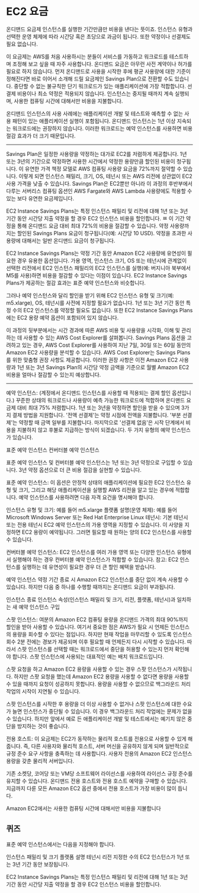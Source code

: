 # EC2 요금

온디맨드 요금제
인스턴스를 실행한 기간만큼만 비용을 낸다는 뜻이죠. 인스턴스 유형과 선택한 운영 체제에 따라 시간당 혹은 초당으로 과금이 됩니다. 또한 약정이나 선결제도 필요 없습니다.

이 요금제는 AWS를 처음 사용하시는 분들이 서비스를 가동하고 워크로드를 테스트하며 조정해 보고 싶을 때 자주 사용합니다. 온디맨드 요금은 아무런 사전 계약이나 허가를 필요로 하지 않습니다. 먼저 온디맨드로 사용을 시작한 후에 평균 사용량에 대한 기준이 정해진다면 바로 이어서 소개해 드릴 요금제인 Savings Plan으로 전환할 수도 있습니다.
중단할 수 없는 불규칙한 단기 워크로드가 있는 애플리케이션에 가장 적합합니다. 선결제 비용이나 최소 약정은 적용되지 않습니다. 인스턴스는 중지될 때까지 계속 실행되며, 사용한 컴퓨팅 시간에 대해서만 비용을 지불합니다.

온디맨드 인스턴스의 사용 사례에는 애플리케이션 개발 및 테스트와 예측할 수 없는 사용 패턴이 있는 애플리케이션 실행이 포함됩니다. 온디맨드 인스턴스는 1년 이상 지속되는 워크로드에는 권장하지 않습니다. 이러한 워크로드는 예약 인스턴스를 사용하면 비용 절감 효과가 더 크기 때문입니다.

---

Savings Plan은 일정한 사용량을 약정하는 대가로 EC2를 저렴하게 제공합니다. 1년 또는 3년의 기간으로 약정하면 사용한 시간에서 약정한 용량만큼 할인된 비용이 청구됩니다. 이 유연한 가격 책정 모델로 AWS 컴퓨팅 사용량 요금을 72%까지 절약할 수 있습니다. 이렇게 되면 인스턴스 패밀리, 크기, OS, 테넌시 또는 AWS 리전에 상관없이 EC2 사용 가격을 낮출 수 있습니다. Savings Plan은 EC2뿐만 아니라 이 과정의 후반부에서 다루는 서버리스 컴퓨팅 옵션인 AWS Fargate와 AWS Lambda 사용량에도 적용할 수 있는 보다 유연한 요금제입니다.

EC2 Instance Savings Plans는 특정 인스턴스 패밀리 및 리전에 대해 1년 또는 3년 기간 동안 시간당 지출 약정을 할 경우 EC2 인스턴스 비용을 할인합니다.
ㅉ 이 기간 약정을 통해 온디맨드 요금 대비 최대 72%의 비용을 절감할 수 있습니다. 약정 사용량까지는 할인된 Savings Plans 요금이 청구됩니다(예: 시간당 10 USD). 약정을 초과한 사용량에 대해서는 일반 온디맨드 요금이 청구됩니다.

EC2 Instance Savings Plans는 약정 기간 동안 Amazon EC2 사용량에 유연성이 필요한 경우 유용한 옵션입니다. 가용 영역, 인스턴스 크기, OS 또는 테넌시에 관계없이 선택한 리전에서 EC2 인스턴스 패밀리의 EC2 인스턴스를 실행(예: 버지니아 북부에서 M5를 사용)하면 비용을 절감할 수 있다는 이점이 있습니다. EC2 Instance Savings Plans가 제공하는 절감 효과는 표준 예약 인스턴스와 비슷합니다.

그러나 예약 인스턴스와 달리 할인을 받기 위해 EC2 인스턴스 유형 및 크기(예: m5.xlarge), OS, 테넌시를 사전에 지정할 필요가 없습니다. 1년 또는 3년 기간 동안 특정 수의 EC2 인스턴스를 약정할 필요도 없습니다. 또한 EC2 Instance Savings Plans에는 EC2 용량 예약 옵션이 포함되어 있지 않습니다.

이 과정의 뒷부분에서는 시간 경과에 따른 AWS 비용 및 사용량을 시각화, 이해 및 관리하는 데 사용할 수 있는 AWS Cost Explorer를 살펴봅니다. Savings Plans 옵션을 고려하고 있는 경우, AWS Cost Explorer를 사용하여 지난 7일, 30일 또는 60일 동안의 Amazon EC2 사용량을 분석할 수 있습니다. AWS Cost Explorer는 Savings Plans를 위한 맞춤형 권장 사항도 제공합니다. 이러한 권장 사항은 이전 Amazon EC2 사용량과 1년 또는 3년 Savings Plan의 시간당 약정 금액을 기준으로 월별 Amazon EC2 비용을 얼마나 절감할 수 있는지 예상합니다.

---

예약 인스턴스:
(계정에서 온디맨드 인스턴스를 사용할 때 적용되는 결제 할인 옵션입니다.)
꾸준한 상태의 워크로드나 사용량이 예측 가능한 워크로드에 적합하며 온디맨드 요금제 대비 최대 75% 저렴합니다. 1년 또는 3년을 약정하면 할인을 받을 수 있으며 3가지 결제 방법을 지원합니다. '전액 선결제'는 약정 시점에 전액을 지불합니다. '부분 선결제'는 약정할 때 금액 일부를 지불합니다. 마지막으로 '선결제 없음'은 시작 단계에서 비용을 지불하지 않고 후불로 지급하는 방식이 되겠습니다.
두 가지 유형의 예약 인스턴스가 있습니다.

표준 예약 인스턴스
컨버터블 예약 인스턴스

표준 예약 인스턴스 및 컨버터블 예약 인스턴스는 1년 또는 3년 약정으로 구입할 수 있습니다. 3년 약정 옵션으로 더 큰 비용 절감을 실현할 수 있습니다.

표준 예약 인스턴스: 이 옵션은 안정적 상태의 애플리케이션에 필요한 EC2 인스턴스 유형 및 크기, 그리고 해당 애플리케이션을 실행할 AWS 리전을 알고 있는 경우에 적합합니다. 예약 인스턴스를 사용하려면 다음 자격 요건을 명시해야 합니다.

인스턴스 유형 및 크기: 예를 들어 m5.xlarge
플랫폼 설명(운영 체제): 예를 들어 Microsoft Windows Server 또는 Red Hat Enterprise Linux
테넌시: 기본 테넌시 또는 전용 테넌시
EC2 예약 인스턴스의 가용 영역을 지정할 수 있습니다. 이 사양을 지정하면 EC2 용량이 예약됩니다. 그러면 필요할 때 원하는 양의 EC2 인스턴스를 사용할 수 있습니다.

컨버터블 예약 인스턴스: EC2 인스턴스를 여러 가용 영역 또는 다양한 인스턴스 유형에서 실행해야 하는 경우 컨버터블 예약 인스턴스가 적합할 수 있습니다. 참고: EC2 인스턴스를 실행하는 데 유연성이 필요한 경우 더 큰 할인 혜택을 받습니다.

예약 인스턴스 약정 기간 종료 시 Amazon EC2 인스턴스를 중단 없이 계속 사용할 수 있습니다. 하지만 다음 중 하나를 수행할 때까지는 온디맨드 요금이 부과됩니다.

인스턴스 종료
인스턴스 속성(인스턴스 패밀리 및 크기, 리전, 플랫폼, 테넌시)과 일치하는 새 예약 인스턴스 구입

스팟 인스턴스: 여분의 Amazon EC2 컴퓨팅 용량을 온디맨드 가격의 최대 90%까지 할인을 받아 사용할 수 있습니다. 여기서 중요한 점은 AWS가 필요 시 언제든 인스턴스의 용량을 회수할 수 있다는 점입니다. 하지만 현재 작업을 마무리할 수 있도록 인스턴스 회수 2분 전에는 경보가 제공되며 이후 필요할 때 언제든지 다시 시작할 수 있습니다. 따라서 스팟 인스턴스를 선택할 때는 워크로드에서 중단을 허용할 수 있는지 먼저 확인해야 합니다.
스팟 인스턴스에 사용되는 대표적인 예는 배치 워크로드입니다.

스팟 요청을 하고 Amazon EC2 용량을 사용할 수 있는 경우 스팟 인스턴스가 시작됩니다. 하지만 스팟 요청을 했는데 Amazon EC2 용량을 사용할 수 없다면 용량을 사용할 수 있을 때까지 요청이 성공하지 못합니다. 용량을 사용할 수 없으므로 백그라운드 처리 작업의 시작이 지연될 수 있습니다.

스팟 인스턴스를 시작한 후 용량을 더 이상 사용할 수 없거나 스팟 인스턴스에 대한 수요가 늘면 인스턴스가 중단될 수 있습니다. 이 경우 백그라운드 처리 작업에는 문제가 없을 수 있습니다. 하지만 앞에서 예로 든 애플리케이션 개발 및 테스트에서는 예기치 않은 중단을 방지하는 것이 좋습니다.

전용 호스트: 이 요금제는 EC2가 동작하는 물리적 호스트를 전용으로 사용할 수 있게 해줍니다. 즉, 다른 사용자와 물리적 호스트, 서버 머신을 공유하지 않게 되며 일반적으로 규정 준수 요구 사항을 충족하는 데 사용합니다.
사용자 전용의 Amazon EC2 인스턴스 용량을 갖춘 물리적 서버입니다.

기존 소켓당, 코어당 또는 VM당 소프트웨어 라이선스를 사용하여 라이선스 규정 준수를 유지할 수 있습니다. 온디맨드 전용 호스트와 전용 호스트 예약을 구매할 수 있습니다. 지금까지 다룬 모든 Amazon EC2 옵션 중에서 전용 호스트가 가장 비용이 많이 듭니다.

Amazon EC2에서는 사용한 컴퓨팅 시간에 대해서만 비용을 지불합니다

## 퀴즈

표준 예약 인스턴스에서는 다음을 지정해야 합니다.

인스턴스 패밀리 및 크기
플랫폼 설명
테넌시
리전
지정한 수의 EC2 인스턴스가 1년 또는 3년 기간 동안 보장됩니다.

EC2 Instance Savings Plans는 특정 인스턴스 패밀리 및 리전에 대해 1년 또는 3년 기간 동안 시간당 지출 약정을 할 경우 EC2 인스턴스 비용을 할인합니다.
